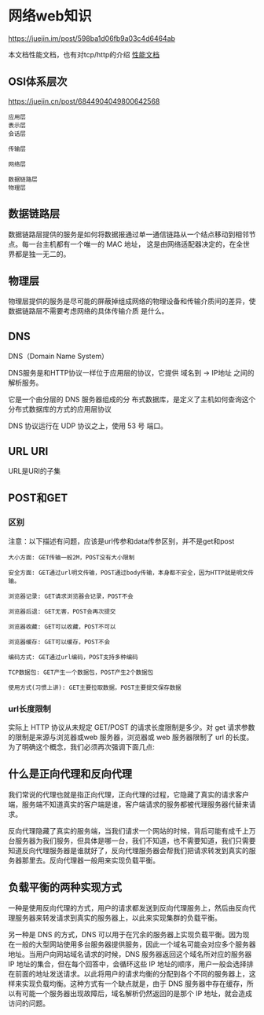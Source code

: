 # 网络web知识

<https://juejin.im/post/598ba1d06fb9a03c4d6464ab>

本文档性能文档，也有对tcp/http的介绍 [性能文档](../performance.md#TCP)

## OSI体系层次

<https://juejin.cn/post/6844904049800642568>

```
应用层
表示层
会话层

传输层

网络层

数据链路层
物理层
```

## 数据链路层

数据链路层提供的服务是如何将数据报通过单一通信链路从一个结点移动到相邻节点。每一台主机都有一个唯一的 MAC 地址， 这是由网络适配器决定的，在全世界都是独一无二的。

## 物理层

物理层提供的服务是尽可能的屏蔽掉组成网络的物理设备和传输介质间的差异，使数据链路层不需要考虑网络的具体传输介质 是什么。

## DNS

DNS（Domain Name System）

DNS服务是和HTTP协议一样位于应用层的协议，它提供 域名到 -> IP地址 之间的解析服务。

它是一个由分层的 DNS 服务器组成的分 布式数据库，是定义了主机如何查询这个分布式数据库的方式的应用层协议

DNS 协议运行在 UDP 协议之上，使用 53 号 端口。

## URL URI

URL是URI的子集

## POST和GET

### 区别

注意：以下描述有问题，应该是url传参和data传参区别，并不是get和post

```
大小方面: GET传输一般2M，POST没有大小限制

安全方面: GET通过url明文传输，POST通过body传输，本身都不安全，因为HTTP就是明文传输。

浏览器记录: GET请求浏览器会记录，POST不会

浏览器后退: GET无害，POST会再次提交

浏览器收藏: GET可以收藏，POST不可以

浏览器缓存: GET可以缓存，POST不会

编码方式: GET通过url编码，POST支持多种编码

TCP数据包: GET产生一个数据包，POST产生2个数据包

使用方式(习惯上讲): GET主要拉取数据，POST主要提交保存数据
```

### url长度限制

实际上 HTTP 协议从未规定 GET/POST 的请求长度限制是多少。对 get 请求参数的限制是来源与浏览器或web 服务器，浏览器或 web 服务器限制了 url 的长度。为了明确这个概念，我们必须再次强调下面几点:

## 什么是正向代理和反向代理

我们常说的代理也就是指正向代理，正向代理的过程，它隐藏了真实的请求客户端，服务端不知道真实的客户端是谁，客户端请求的服务都被代理服务器代替来请求。

反向代理隐藏了真实的服务端，当我们请求一个网站的时候，背后可能有成千上万台服务器为我们服务，但具体是哪一台，我们不知道，也不需要知道，我们只需要知道反向代理服务器是谁就好了，反向代理服务器会帮我们把请求转发到真实的服务器那里去。反向代理器一般用来实现负载平衡。

## 负载平衡的两种实现方式

一种是使用反向代理的方式，用户的请求都发送到反向代理服务上，然后由反向代理服务器来转发请求到真实的服务器上，以此来实现集群的负载平衡。

另一种是 DNS 的方式，DNS 可以用于在冗余的服务器上实现负载平衡。因为现在一般的大型网站使用多台服务器提供服务，因此一个域名可能会对应多个服务器地址。当用户向网站域名请求的时候，DNS 服务器返回这个域名所对应的服务器 IP 地址的集合，但在每个回答中，会循环这些 IP 地址的顺序，用户一般会选择排在前面的地址发送请求。以此将用户的请求均衡的分配到各个不同的服务器上，这样来实现负载均衡。这种方式有一个缺点就是，由于 DNS 服务器中存在缓存，所以有可能一个服务器出现故障后，域名解析仍然返回的是那个 IP 地址，就会造成访问的问题。
